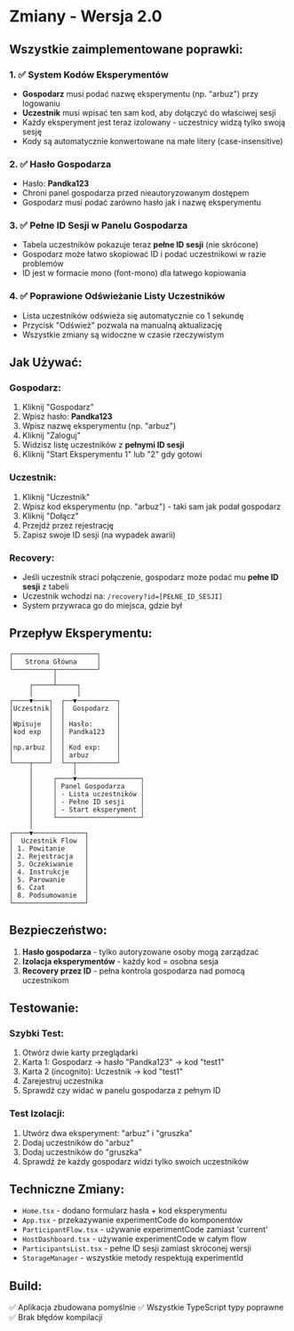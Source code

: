 # Zmiany - Wersja 2.0

## Wszystkie zaimplementowane poprawki:

### 1. ✅ System Kodów Eksperymentów
- **Gospodarz** musi podać nazwę eksperymentu (np. "arbuz") przy logowaniu
- **Uczestnik** musi wpisać ten sam kod, aby dołączyć do właściwej sesji
- Każdy eksperyment jest teraz izolowany - uczestnicy widzą tylko swoją sesję
- Kody są automatycznie konwertowane na małe litery (case-insensitive)

### 2. ✅ Hasło Gospodarza
- Hasło: **Pandka123**
- Chroni panel gospodarza przed nieautoryzowanym dostępem
- Gospodarz musi podać zarówno hasło jak i nazwę eksperymentu

### 3. ✅ Pełne ID Sesji w Panelu Gospodarza
- Tabela uczestników pokazuje teraz **pełne ID sesji** (nie skrócone)
- Gospodarz może łatwo skopiować ID i podać uczestnikowi w razie problemów
- ID jest w formacie mono (font-mono) dla łatwego kopiowania

### 4. ✅ Poprawione Odświeżanie Listy Uczestników
- Lista uczestników odświeża się automatycznie co 1 sekundę
- Przycisk "Odśwież" pozwala na manualną aktualizację
- Wszystkie zmiany są widoczne w czasie rzeczywistym

## Jak Używać:

### Gospodarz:
1. Kliknij "Gospodarz"
2. Wpisz hasło: **Pandka123**
3. Wpisz nazwę eksperymentu (np. "arbuz")
4. Kliknij "Zaloguj"
5. Widzisz listę uczestników z **pełnymi ID sesji**
6. Kliknij "Start Eksperymentu 1" lub "2" gdy gotowi

### Uczestnik:
1. Kliknij "Uczestnik"
2. Wpisz kod eksperymentu (np. "arbuz") - taki sam jak podał gospodarz
3. Kliknij "Dołącz"
4. Przejdź przez rejestrację
5. Zapisz swoje ID sesji (na wypadek awarii)

### Recovery:
- Jeśli uczestnik straci połączenie, gospodarz może podać mu **pełne ID sesji** z tabeli
- Uczestnik wchodzi na: `/recovery?id=[PEŁNE_ID_SESJI]`
- System przywraca go do miejsca, gdzie był

## Przepływ Eksperymentu:

```
┌─────────────────────┐
│   Strona Główna     │
└──────────┬──────────┘
           │
     ┌─────┴─────┐
     │           │
┌────▼────┐  ┌──▼──────────┐
│Uczestnik│  │  Gospodarz  │
│         │  │             │
│Wpisuje  │  │ Hasło:      │
│kod exp  │  │ Pandka123   │
│         │  │             │
│np.arbuz │  │ Kod exp:    │
│         │  │ arbuz       │
└────┬────┘  └──┬──────────┘
     │          │
     │     ┌────▼────────────────┐
     │     │ Panel Gospodarza    │
     │     │ - Lista uczestników │
     │     │ - Pełne ID sesji    │
     │     │ - Start eksperyment │
     │     └─────────────────────┘
     │
┌────▼─────────────┐
│  Uczestnik Flow  │
│ 1. Powitanie     │
│ 2. Rejestracja   │
│ 3. Oczekiwanie   │
│ 4. Instrukcje    │
│ 5. Parowanie     │
│ 6. Czat          │
│ 8. Podsumowanie  │
└──────────────────┘
```

## Bezpieczeństwo:

1. **Hasło gospodarza** - tylko autoryzowane osoby mogą zarządzać
2. **Izolacja eksperymentów** - każdy kod = osobna sesja
3. **Recovery przez ID** - pełna kontrola gospodarza nad pomocą uczestnikom

## Testowanie:

### Szybki Test:
1. Otwórz dwie karty przeglądarki
2. Karta 1: Gospodarz → hasło "Pandka123" → kod "test1"
3. Karta 2 (incognito): Uczestnik → kod "test1"
4. Zarejestruj uczestnika
5. Sprawdź czy widać w panelu gospodarza z pełnym ID

### Test Izolacji:
1. Utwórz dwa eksperyment: "arbuz" i "gruszka"
2. Dodaj uczestników do "arbuz"
3. Dodaj uczestników do "gruszka"
4. Sprawdź że każdy gospodarz widzi tylko swoich uczestników

## Techniczne Zmiany:

- `Home.tsx` - dodano formularz hasła + kod eksperymentu
- `App.tsx` - przekazywanie experimentCode do komponentów
- `ParticipantFlow.tsx` - używanie experimentCode zamiast 'current'
- `HostDashboard.tsx` - używanie experimentCode w całym flow
- `ParticipantsList.tsx` - pełne ID sesji zamiast skróconej wersji
- `StorageManager` - wszystkie metody respektują experimentId

## Build:
✅ Aplikacja zbudowana pomyślnie
✅ Wszystkie TypeScript typy poprawne
✅ Brak błędów kompilacji
